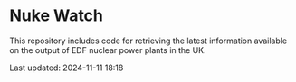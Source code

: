 # Nuke Watch

This repository includes code for retrieving the latest information available on the output of EDF nuclear power plants in the UK.

Last updated: 2024-11-11 18:18